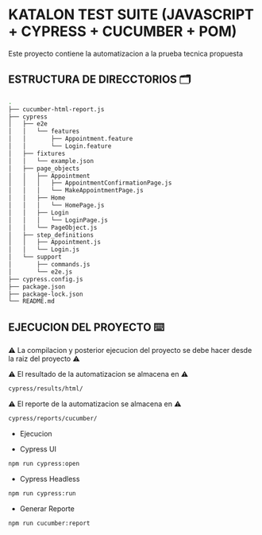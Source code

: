 # KATALON TEST SUITE (JAVASCRIPT + CYPRESS + CUCUMBER + POM)

Este proyecto contiene la automatizacion a la prueba tecnica propuesta

## ESTRUCTURA DE DIRECCTORIOS 🗂️

```bash
.
├── cucumber-html-report.js
├── cypress
│   ├── e2e
│   │   └── features
│   │       ├── Appointment.feature
│   │       └── Login.feature
│   ├── fixtures
│   │   └── example.json
│   ├── page_objects
│   │   ├── Appointment
│   │   │   ├── AppointmentConfirmationPage.js
│   │   │   └── MakeAppointmentPage.js
│   │   ├── Home
│   │   │   └── HomePage.js
│   │   ├── Login
│   │   │   └── LoginPage.js
│   │   └── PageObject.js
│   ├── step_definitions
│   │   ├── Appointment.js
│   │   └── Login.js
│   └── support
│       ├── commands.js
│       └── e2e.js
├── cypress.config.js
├── package.json
├── package-lock.json
└── README.md
```

## EJECUCION DEL PROYECTO ⌨️

⚠️ La compilacion y posterior ejecucion del proyecto se debe hacer desde la raiz del proyecto ⚠️

⚠️ El resultado de la automatizacion se almacena en ⚠️

```bash
cypress/results/html/
```

⚠️ El reporte de la automatizacion se almacena en ⚠️

```bash
cypress/reports/cucumber/
```

- Ejecucion

- Cypress UI

```bash
npm run cypress:open
```

- Cypress Headless

```bash
npm run cypress:run
```

- Generar Reporte

```bash
npm run cucumber:report
```
